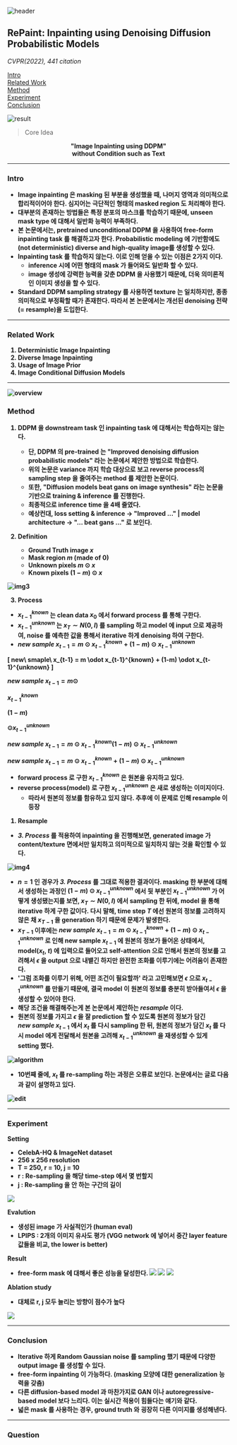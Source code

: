 ![header](https://capsule-render.vercel.app/api?type=waving&color=auto&height=80&section=header&text=Welcome%20Paper%20Review&fontSize=50)


## RePaint: Inpainting using Denoising Diffusion Probabilistic Models
*CVPR(2022), 441 citation*

[Intro](#intro)</br>
[Related Work](#related-work)</br>
[Method](#method)</br>
[Experiment](#experiment)</br>
[Conclusion](#conclusion)</br>

![result](./img1.png)

> Core Idea
<div align=center>
<strong>"Image Inpainting using DDPM"<strong></br>
without Condition such as Text
</div>

***

### <strong>Intro</strong>
- Image inpainting 은 masking 된 부분을 생성했을 때, 나머지 영역과 의미적으로 합리적이어야 한다. 심지어는 극단적인 형태의 masked region 도 처리해야 한다.
- 대부분의 존재하는 방법들은 특정 분포의 마스크를 학습하기 때문에, unseen mask type 에 대해서 일반화 능력이 부족하다.
- 본 논문에서는, pretrained unconditional DDPM 을 사용하여 free-form inpainting task 를 해결하고자 한다. Probabilistic modeling 에 기반함에도 (not deterministic) diverse and high-quality image를 생성할 수 있다.
- Inpainting task 를 학습하지 않는다. 이로 인해 얻을 수 있는 이점은 2가지 이다.
	- inference 시에 어떤 형태의 mask 가 들어와도 일반화 할 수 있다.
	- image 생성에 강력한 능력을 갖춘 DDPM 을 사용했기 때문에, 더욱 의미론적인 이미지 생성을 할 수 있다. 
- Standard DDPM sampling strategy 를 사용하면 texture 는 일치하지만, 종종 의미적으로 부정확할 때가 존재한다. 따라서 본 논문에서는 개선된 denoising 전략(= **resample**)을 도입한다.

***

### <strong>Related Work</strong>
1. Deterministic Image Inpainting 
2. Diverse Image Inpainting 
3. Usage of Image Prior
4. Image Conditional Diffusion Models 

***

![overview](./img2.png)

### <strong>Method</strong>

1. DDPM 을 downstream task 인 inpainting task 에 대해서는 학습하지는 않는다. 
	- 단, DDPM 의 pre-trained 는 "Improved denoising diffusion probabilistic models" 라는 논문에서 제안한 방법으로 학습한다.
	- 위의 논문은 variance 까지 학습 대상으로 보고 reverse process의 sampling step 을 줄여주는 method 를 제안한 논문이다.   
	- 또한, "Diffusion models beat gans on image synthesis" 라는 논문을 기반으로 training & inference 를 진행한다. 
	- 최종적으로 inference time 을 4배 줄였다. 
	- 예상컨대, loss setting & inference -> "Improved ..." | model architecture ->  "... beat gans ..." 로 보인다. 
  
2.  Definition
	- Ground Truth image $x$ 
	- Mask region $m$ (made of 0)
	- Unknown pixels $m \odot x$
	- Known pixels $(1-m) \odot x$

![img3](./img3.png)

3. Process 
- $x^{known}_{t-1}$ 는 clean data $x_0$ 에서 forward process 를 통해 구한다.
- $x^{unknown}_{t-1}$ 는 $x_T \sim N(0,I)$ 를 sampling 하고 model 에 input 으로 제공하여, noise 를 예측한 값을 통해서 iterative 하게 denoising 하여 구한다.
- $new\ sample\ x_{t-1} = m \odot x^{known}_{t-1} + (1-m) \odot x^{unknown}_{t-1}$

\[
new\ smaple\ x_{t-1} = m \odot x_{t-1}^{known} + (1-m) \odot x_{t-1}^{unknown}
\]

$new\ sample\ x_{t-1} = m \odot$

$x^{known}_{t-1}$

$(1-m)$ 

$\odot x^{unknown}_{t-1}$

$new\ sample\ x_{t-1} = m \odot
x^{known}_{t-1}
(1-m)
\odot x^{unknown}_{t-1}$

$new\ sample\ x_{t-1} = m \odot x^{known}_{t-1} + (1-m) \odot x^{unknown}_{t-1}$

- forward process 로 구한 $x^{known}_{t-1}$ 은 원본을 유지하고 있다.
- reverse process(model) 로 구한 $x^{unknown}_{t-1}$ 은 새로 생성하는 이미지이다. 
  - 따라서 원본의 정보를 함유하고 있지 않다. 추후에 이 문제로 인해 resample 이 등장

1. Resample
- *3. Process* 를 적용하여 inpainting 을 진행해보면, generated image 가 content/texture 면에서만 일치하고 의미적으로 일치하지 않는 것을 확인할 수 있다.

![img4](./img4.png)
- $n =1$ 인 경우가 *3. Process* 를 그대로 적용한 결과이다. masking 한 부분에 대해서 생성하는 과정인 $(1-m) \odot x^{unknown}_{t-1}$ 에서 뒷 부분인 $x^{unknown}_{t-1}$ 가 어떻게 생성됐는지를 보면, $x_{T} \sim N(0,I)$ 에서 sampling 한 뒤에, model 을 통해 iterative 하게 구한 값이다. 다시 말해, time step $T$ 에선 원본의 정보를 고려하지 않은 채 $x_{T-1}$ 을 generation 하기 때문에 문제가 발생한다. 
- $x_{T-1}$ 이후에는  $new\ sample  \; x_{t-1} = m \odot x^{known}_{t-1} + (1-m) \odot x^{unknown}_{t-1}$ 로 인해 new sample $x_{t-1}$ 에 원본의 정보가 들어온 상태에서, model($x_t$, $t$) 에 입력으로 들어오고 self-attention 으로 인해서 원본의 정보를 고려해서 $\epsilon$ 을 output 으로 내뱉긴 하지만 완전한 조화를 이루기에는 어려움이 존재한다. 
- '그럼 조화를 이루기 위해, 어떤 조건이 필요할까' 라고 고민해보면 $\epsilon$ 으로 $x^{unknown}_{t-1}$ 를 만들기 때문에, 결국 model 이 원본의 정보를 충분히 받아들여서 $\epsilon$ 을 생성할 수 있어야 한다. 
- 해당 조건을 해결해주는게 본 논문에서 제안하는 *resample* 이다. 
- 원본의 정보를 가지고 $\epsilon$ 을 잘 prediction 할 수 있도록 원본의 정보가 담긴 $new\ sample\ x_{t-1}$ 에서 $x_t$ 를 다시 sampling 한 뒤, 원본의 정보가 담긴 $x_t$ 를 다시 model 에게 전달해서 원본을 고려해 $x^{unknown}_{t-1}$ 을 재생성할 수 있게 setting 했다.
  
![algorithm](./algorithm.png)
* 10번째 줄에, $x_t$ 를 re-sampling 하는 과정은 오류로 보인다. 논문에서는 글로 다음과 같이 설명하고 있다. 
  
![edit](./img6.png)

***

### <strong>Experiment</strong>
Setting
- CelebA-HQ & ImageNet dataset
- 256 x 256 resolution
- T = 250, r = 10, j = 10
- r : Re-sampling 을 해당 time-step 에서 몇 번할지
- j : Re-sampling 을 안 하는 구간의 길이 
  
![](./img11.png)

Evalution 
- 생성된 image 가 사실적인가 (human eval)
- LPIPS : 2개의 이미지 유사도 평가 (VGG network 에 넣어서 중간 layer feature 값들을 비교, the lower is better)

Result
- free-form mask 에 대해서 좋은 성능을 달성한다. 
![](./img9.png)
![](./img7.png)
![](./img10.png)

Ablation study
- 대체로 r, j 모두 늘리는 방향이 점수가 높다

![](./ablation.png)
***

### <strong>Conclusion</strong>
- Iterative 하게 Random Gaussian noise 를 sampling 했기 때문에 다양한 output image 를 생성할 수 있다. 
- free-form inpainting 이 가능하다. (masking 모양에 대한 generalization 능력을 갖춤)
- 다른 diffusion-based model 과 마찬가지로 GAN 이나 autoregressive-based model 보다 느리다. 이는 실시간 적용이 힘들다는 얘기와 같다.
- 넓은 mask 를 사용하는 경우, ground truth 와 굉장히 다른 이미지를 생성해낸다. 


***

### <strong>Question</strong>